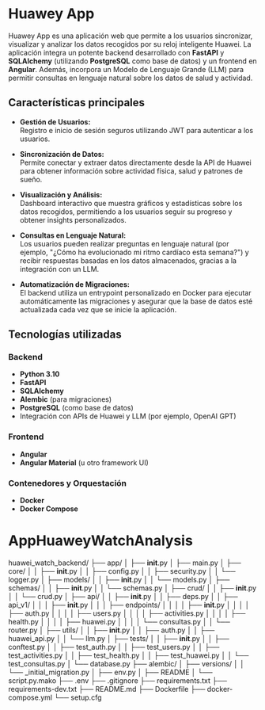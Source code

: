 # Huawey App

Huawey App es una aplicación web que permite a los usuarios sincronizar, visualizar y analizar los datos recogidos por su reloj inteligente Huawei. La aplicación integra un potente backend desarrollado con **FastAPI** y **SQLAlchemy** (utilizando **PostgreSQL** como base de datos) y un frontend en **Angular**. Además, incorpora un Modelo de Lenguaje Grande (LLM) para permitir consultas en lenguaje natural sobre los datos de salud y actividad.

## Características principales

- **Gestión de Usuarios:**  
  Registro e inicio de sesión seguros utilizando JWT para autenticar a los usuarios.

- **Sincronización de Datos:**  
  Permite conectar y extraer datos directamente desde la API de Huawei para obtener información sobre actividad física, salud y patrones de sueño.

- **Visualización y Análisis:**  
  Dashboard interactivo que muestra gráficos y estadísticas sobre los datos recogidos, permitiendo a los usuarios seguir su progreso y obtener insights personalizados.

- **Consultas en Lenguaje Natural:**  
  Los usuarios pueden realizar preguntas en lenguaje natural (por ejemplo, "¿Cómo ha evolucionado mi ritmo cardíaco esta semana?") y recibir respuestas basadas en los datos almacenados, gracias a la integración con un LLM.

- **Automatización de Migraciones:**  
  El backend utiliza un entrypoint personalizado en Docker para ejecutar automáticamente las migraciones y asegurar que la base de datos esté actualizada cada vez que se inicie la aplicación.

## Tecnologías utilizadas

### Backend

- **Python 3.10**
- **FastAPI**
- **SQLAlchemy**
- **Alembic** (para migraciones)
- **PostgreSQL** (como base de datos)
- Integración con APIs de Huawei y LLM (por ejemplo, OpenAI GPT)

### Frontend

- **Angular**
- **Angular Material** (u otro framework UI)

### Contenedores y Orquestación

- **Docker**
- **Docker Compose**


# AppHuaweyWatchAnalysis
 huawei_watch_backend/
├── app/
│   ├── __init__.py
│   ├── main.py
│   ├── core/
│   │   ├── __init__.py
│   │   ├── config.py
│   │   ├── security.py
│   │   └── logger.py
│   ├── models/
│   │   ├── __init__.py
│   │   └── models.py
│   ├── schemas/
│   │   ├── __init__.py
│   │   └── schemas.py
│   ├── crud/
│   │   ├── __init__.py
│   │   └── crud.py
│   ├── api/
│   │   ├── __init__.py
│   │   ├── deps.py
│   │   ├── api_v1/
│   │   │   ├── __init__.py
│   │   │   ├── endpoints/
│   │   │   │   ├── __init__.py
│   │   │   │   ├── auth.py
│   │   │   │   ├── users.py
│   │   │   │   ├── activities.py
│   │   │   │   ├── health.py
│   │   │   │   ├── huawei.py
│   │   │   │   └── consultas.py
│   │   └── router.py
│   ├── utils/
│   │   ├── __init__.py
│   │   ├── auth.py
│   │   ├── huawei_api.py
│   │   └── llm.py
│   ├── tests/
│   │   ├── __init__.py
│   │   ├── conftest.py
│   │   ├── test_auth.py
│   │   ├── test_users.py
│   │   ├── test_activities.py
│   │   ├── test_health.py
│   │   ├── test_huawei.py
│   │   └── test_consultas.py
│   └── database.py
├── alembic/
│   ├── versions/
│   │   └── <timestamp>_initial_migration.py
│   ├── env.py
│   ├── README
│   └── script.py.mako
├── .env
├── .gitignore
├── requirements.txt
├── requirements-dev.txt
├── README.md
├── Dockerfile
├── docker-compose.yml
└── setup.cfg
